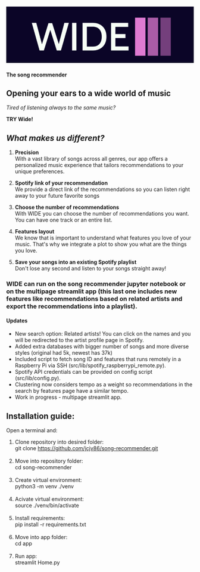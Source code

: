 ![Alt text](src/img/logo_back.png?raw=true "Title")

 #### The song recommender

## Opening your ears to a wide world of music

*Tired of listening always to the same music?*

**TRY Wide!**

## *What makes us different?*

1. **Precision**<br>
With a vast library of songs across all genres, our app offers a personalized music experience that tailors recommendations to your unique preferences.

2. **Spotify link of your recommendation**<br>
We provide a direct link of the recommendations so you can listen right away to your future favorite songs

3. **Choose the number of recommendations**<br>
With WIDE you can choose the number of recommendations you want. You can have one track or an entire list.

4. **Features layout**<br>
We know that is important to understand what features you love of your music. That's why we integrate a plot to show you what are the things you love.

5. **Save your songs into an existing Spotify playlist**<br>
Don't lose any second and listen to your songs straight away!

### WIDE can run on the song recommender jupyter notebook or on the multipage streamlit app (this last one includes new features like recommendations based on related artists and export the recommendations into a playlist).

#### Updates

- New search option: Related artists! You can click on the names and you will be redirected to the artist profile page in Spotify.
- Added extra databases with bigger number of songs and more diverse styles (original had 5k, newest has 37k)
- Included script to fetch song ID and features that runs remotely in a Raspberry Pi via SSH (src/lib/spotify_raspberrypi_remote.py).
- Spotify API credentials can be provided on config script (src/lib/config.py).
- Clustering now considers tempo as a weight so recommendations in the search by features page have a similar tempo.
- Work in progress - multipage streamlit app.

## Installation guide:

Open a terminal and:

1. Clone repository into desired folder: <br> git clone https://github.com/jcjv86/song-recommender.git<br><br>
2. Move into repository folder: <br> cd song-recommender<br><br>
3. Create virtual environment: <br> python3 -m venv ./venv<br><br>
4. Acivate virtual environment: <br> source ./venv/bin/activate<br><br>
5. Install requirements: <br> pip install -r requirements.txt<br><br>
6. Move into app folder: <br> cd app<br><br>
7. Run app: <br> streamlit Home.py
